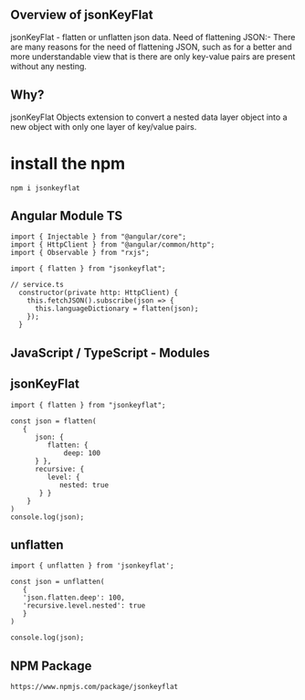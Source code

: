 ## Overview of jsonKeyFlat

jsonKeyFlat - flatten or unflatten json data. Need of flattening JSON:- There are many reasons for the need of flattening JSON, such as for a better and more understandable view that is there are only key-value pairs are present without any nesting.

## Why?

jsonKeyFlat Objects extension to convert a nested data layer object into a new object with only one layer of key/value pairs.

# install the npm
```
npm i jsonkeyflat
```

## Angular Module TS

```
import { Injectable } from "@angular/core";
import { HttpClient } from "@angular/common/http";
import { Observable } from "rxjs";

import { flatten } from "jsonkeyflat";

// service.ts
  constructor(private http: HttpClient) {
    this.fetchJSON().subscribe(json => {
      this.languageDictionary = flatten(json);
    });
  }

```

## JavaScript / TypeScript - Modules

## jsonKeyFlat

```
import { flatten } from "jsonkeyflat";

const json = flatten(
   {
      json: {
         flatten: {
             deep: 100
      } },
      recursive: {
         level: {
            nested: true
       } }
    }
)
console.log(json);
```

## unflatten

```
import { unflatten } from 'jsonkeyflat';

const json = unflatten(
   {
   'json.flatten.deep': 100,
   'recursive.level.nested': true
   }
)

console.log(json);
```

## NPM Package

```
https://www.npmjs.com/package/jsonkeyflat

```

